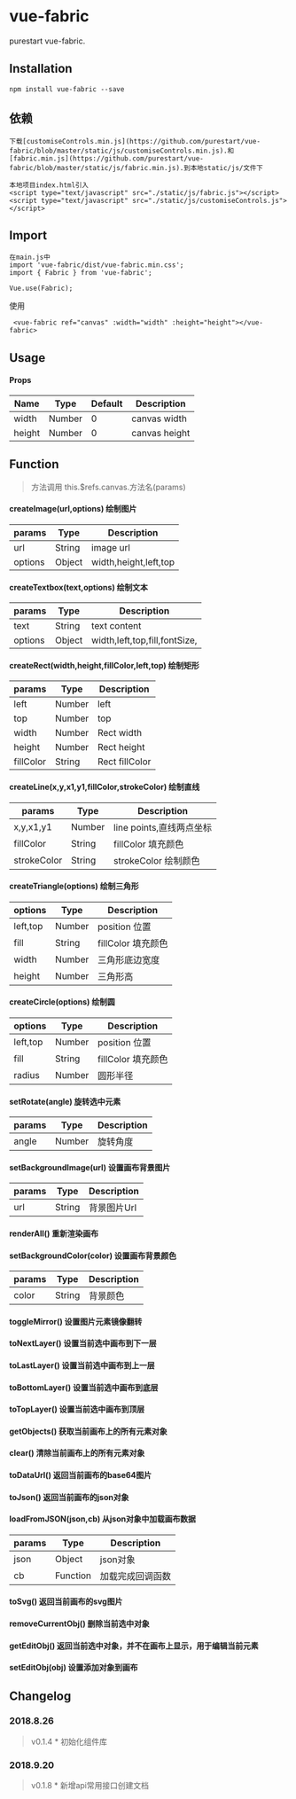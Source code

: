 # vue-fabric
purestart vue-fabric.

## Installation
```
npm install vue-fabric --save
```

## 依赖
    下载[customiseControls.min.js](https://github.com/purestart/vue-fabric/blob/master/static/js/customiseControls.min.js).和 [fabric.min.js](https://github.com/purestart/vue-fabric/blob/master/static/js/fabric.min.js).到本地static/js/文件下
    
    本地项目index.html引入
    <script type="text/javascript" src="./static/js/fabric.js"></script>
    <script type="text/javascript" src="./static/js/customiseControls.js"></script>

## Import
```
在main.js中
import 'vue-fabric/dist/vue-fabric.min.css';
import { Fabric } from 'vue-fabric';
```
```
Vue.use(Fabric);
```

使用

```
 <vue-fabric ref="canvas" :width="width" :height="height"></vue-fabric>
```

## Usage
#### Props
| Name              | Type               | Default             | Description                                         |
| ----------------| ---------------- | ---------------| ------------------------------------------|
| width             | Number            |  0                | canvas width    |
| height				| Number		|  0               | canvas height |


## Function
>方法调用
>this.$refs.canvas.方法名(params)
#### createImage(url,options) 绘制图片
| params              | Type             | Description                                         |
| ----------------| ----------------| ------------------------------------------|
| url             | String            | image url    |
| options             | Object            | width,height,left,top |

#### createTextbox(text,options) 绘制文本
| params              | Type             | Description                                         |
| ----------------| ----------------| ------------------------------------------|
| text             | String            | text content    |
| options             | Object            | width,left,top,fill,fontSize, |

#### createRect(width,height,fillColor,left,top) 绘制矩形
| params              | Type             | Description                                         |
| ----------------| ----------------| ------------------------------------------|
| left             | Number            | left    |
| top             | Number            | top |
| width             | Number            | Rect width    |
| height             | Number            | Rect height |
| fillColor             | String            | Rect fillColor |


#### createLine(x,y,x1,y1,fillColor,strokeColor) 绘制直线
| params              | Type             | Description                                         |
| ----------------| ----------------| ------------------------------------------|
| x,y,x1,y1             | Number            | line points,直线两点坐标    |
| fillColor             | String            | fillColor 填充颜色 |
| strokeColor             | String            | strokeColor 绘制颜色 |

#### createTriangle(options) 绘制三角形
| options              | Type             | Description                                         |
| ----------------| ----------------| ------------------------------------------|
| left,top             | Number            | position 位置    |
| fill             | String            | fillColor 填充颜色 |
| width             | Number            | 三角形底边宽度 |
| height             | Number            | 三角形高 |

#### createCircle(options) 绘制圆
| options              | Type             | Description                                         |
| ----------------| ----------------| ------------------------------------------|
| left,top             | Number            | position 位置    |
| fill             | String            | fillColor 填充颜色 |
| radius             | Number            | 圆形半径 |


#### setRotate(angle) 旋转选中元素
| params              | Type             | Description                                         |
| ----------------| ----------------| ------------------------------------------|
| angle             | Number            | 旋转角度    |

#### setBackgroundImage(url) 设置画布背景图片
| params              | Type             | Description                                         |
| ----------------| ----------------| ------------------------------------------|
| url             | String            | 背景图片Url    |

#### renderAll() 重新渲染画布

#### setBackgroundColor(color) 设置画布背景颜色
| params              | Type             | Description                                         |
| ----------------| ----------------| ------------------------------------------|
| color             | String            | 背景颜色    |

#### toggleMirror() 设置图片元素镜像翻转

#### toNextLayer() 设置当前选中画布到下一层

#### toLastLayer() 设置当前选中画布到上一层

#### toBottomLayer() 设置当前选中画布到底层

#### toTopLayer() 设置当前选中画布到顶层

#### getObjects() 获取当前画布上的所有元素对象

#### clear() 清除当前画布上的所有元素对象

#### toDataUrl() 返回当前画布的base64图片

#### toJson() 返回当前画布的json对象

#### loadFromJSON(json,cb) 从json对象中加载画布数据
| params              | Type             | Description                                         |
| ----------------| ----------------| ------------------------------------------|
| json             | Object            | json对象    |
| cb             | Function            | 加载完成回调函数    |

#### toSvg() 返回当前画布的svg图片

#### removeCurrentObj() 删除当前选中对象

#### getEditObj() 返回当前选中对象，并不在画布上显示，用于编辑当前元素

#### setEditObj(obj) 设置添加对象到画布

## Changelog
### 2018.8.26
> v0.1.4 * 初始化组件库
### 2018.9.20
> v0.1.8 * 新增api常用接口创建文档